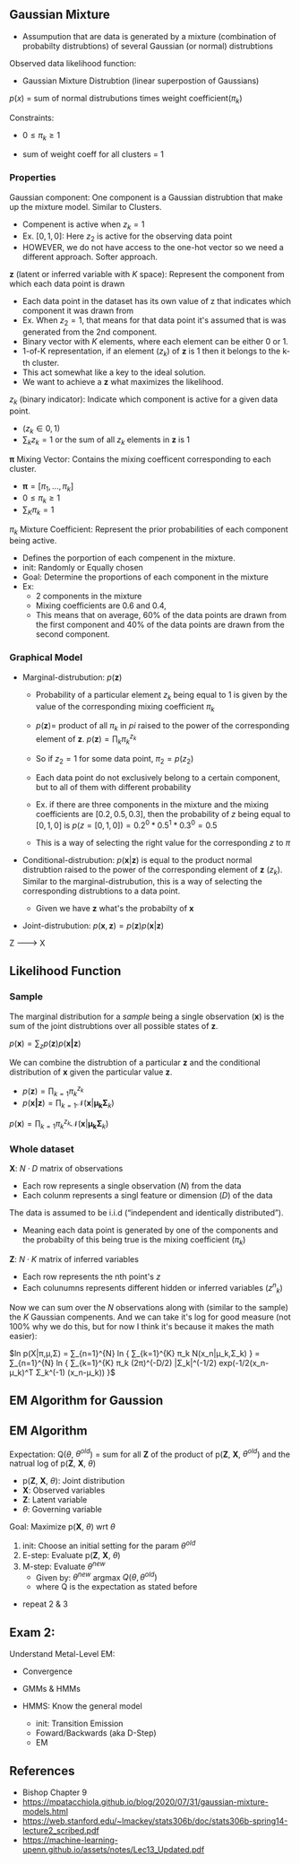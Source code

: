 ## Gaussian Mixture

- Assumpution that are data is generated by a mixture (combination of probabilty distrubtions) of several Gaussian (or normal) distrubtions

Observed data likelihood function:
- Gaussian Mixture Distrubtion (linear superpostion of Gaussians)

$p(x)$ = sum of normal distrubutions times weight coefficient($\pi_k$)

Constraints:
- $0 \leq \pi_k \geq 1$

- sum of weight coeff for all clusters  = 1


### Properties

Gaussian component: One component is a Gaussian distrubtion that make up the mixture model. Similar to Clusters.
- Compenent is active when $z_k = 1$
- Ex. $[0,1,0]$: Here $z_2$ is active for the observing data point 
- HOWEVER, we do not have access to the one-hot vector so we need a different approach. Softer approach.


$\boldsymbol{z}$ (latent or inferred variable with $K$ space): Represent the component from which each data point is drawn
- Each data point in the dataset has its own value of z that indicates which component it was drawn from
- Ex. When $z_2 = 1$, that means for that data point it's assumed that is was generated from the 2nd component.
- Binary vector with $K$ elements, where each element can be either 0 or 1.
- 1-of-K representation, if an element ($z_k$) of $\boldsymbol{z}$ is 1 then it belongs to the k-th cluster.
- This act somewhat like a key to the ideal solution.
- We want to achieve a $\boldsymbol{z}$ what maximizes the likelihood.

$z_k$ (binary indicator): Indicate which component is active for a given data point. 
- ($z_{k} ∈ {0,1}$)
- $\sum_k z_k = 1$ or the sum of all $z_k$ elements in $\boldsymbol{z}$ is 1


$\boldsymbol{\pi}$ Mixing Vector: Contains the mixing coefficent corresponding to each cluster.
- $\boldsymbol{\pi} = [\pi_1,... ,\pi_k]$
- $0 \leq \pi_k \geq 1$
- $\sum_K \pi_k = 1$

$\pi_k$ Mixture Coefficient: Represent the prior probabilities of each component being active.
- Defines the porportion of each compenent in the mixture.
- init: Randomly or Equally chosen
- Goal: Determine the proportions of each component in the mixture
- Ex: 
	- 2 components in the mixture 
	- Mixing coefficients are 0.6 and 0.4, 
	- This means that on average, 60% of the data points are drawn from the first component and 40% of the data points are drawn from the second component.


### Graphical Model
- Marginal-distrubution: $p(\boldsymbol{z})$
	- Probability of a particular element $z_k$ being equal to 1 is given by the value of the corresponding mixing coefficient $\pi_k$
	- $p(\boldsymbol{z}) =$ product of all $\pi_k$ in $pi$ raised to the power of the corresponding element of $\boldsymbol{z}$.
$p(\boldsymbol{z}) = \prod_k \pi_k^{z_k}$

	- So if $z_2 = 1$ for some data point, $\pi_2 = p(z_2)$
	- Each data point do not exclusively belong to a certain component, but to all of them with different probability
	- Ex. if there are three components in the mixture and the mixing coefficients are $[0.2, 0.5, 0.3]$, then the probability of $z$ being equal to $[0, 1, 0]$ is $p(z=[0,1,0]) = 0.2^0 * 0.5^1 * 0.3^0 = 0.5$
	- This is a way of selecting the right value for the corresponding $z$ to $\pi$
- Conditional-distrubution: $p(\boldsymbol{x}|\boldsymbol{z})$ is equal to the product normal distrubtion raised to the power of the corresponding element of $\boldsymbol{z}$ ($z_k$). Similar to the marginal-distrubution, this is a way of selecting the corresponding distrubtions to a data point.
	- Given we have $\boldsymbol{z}$ what's the probabilty of $\boldsymbol{x}$



- Joint-distrubution: $p(\boldsymbol{x}, \boldsymbol{z}) = p(\boldsymbol{z})p(\boldsymbol{x}|\boldsymbol{z})$ 

Z ---> X


## Likelihood Function

### Sample
The marginal distribution for a *sample* being a single observation ($\boldsymbol{x}$) is the sum of the joint distrubtions over all possible states of $\boldsymbol{z}$.

$p(\boldsymbol{x}) = \sum_z p(\boldsymbol{z})p(\boldsymbol{x|z})$

We can combine the distrubtion of a particular $\boldsymbol{z}$ and the conditional distribution of $\boldsymbol{x}$ given the particular value $\boldsymbol{z}$.
- $p(\boldsymbol{z}) = \prod_{k=1} \pi_k^{z_k}$
- $p(\boldsymbol{x|z})= \prod_{k=1} \mathcal{N}(\boldsymbol{x}|\boldsymbol{\mu_k}\boldsymbol{\Sigma}_k)$

$p(\boldsymbol{x}) = \prod_{k=1} \pi_k^{z_k}\mathcal{N}(\boldsymbol{x}|\boldsymbol{\mu_k}\boldsymbol{\Sigma}_k)$


### Whole dataset
$\boldsymbol{X}$: $N \cdot D$ matrix of observations
- Each row represents a single observation ($N$) from the data
- Each colunm represents a singl feature or dimension ($D$) of the data

The data is assumed to be i.i.d (“independent and identically distributed”). 
- Meaning each data point is generated by one of the components and the probabilty of this being true is the mixing coefficient ($\pi_k$)

$\boldsymbol{Z}$: $N \cdot K$ matrix of inferred variables
- Each row represents the nth point's $z$
- Each colunumns represents different hidden or inferred variables ($z{^n}_k$)

Now we can sum over the $N$ observations along with (similar to the sample) the $K$ Gaussian compenents. And we can take it's log for good measure (not 100% why we do this, but for now I think it's because it makes the math easier):

$ln p(X|π,μ,Σ) = ∑_{n=1}^{N} ln { ∑_{k=1}^{K} π_k N(x_n|μ_k,Σ_k) }
           = ∑_{n=1}^{N} ln { ∑_{k=1}^{K} π_k (2π)^(-D/2) |Σ_k|^(-1/2) exp(-1/2(x_n-μ_k)^T Σ_k^(-1) (x_n-μ_k)) }$


## EM Algorithm for Gaussion



## EM Algorithm

Expectation: Q($\theta$, $\theta^{old}$) = sum for all **Z** of the product of p(**Z**, **X**, $\theta^{old}$) and the natrual log of p(**Z**, **X**, $\theta$)

- p(**Z**, **X**, $\theta$): Joint distribution 
- **X**: Observed variables
- **Z**: Latent variable
- $\theta$: Governing variable

Goal: Maximize p(__X__, $\theta$) wrt $\theta$


1. init: Choose an initial setting for the param $\theta^{old}$
2. E-step: Evaluate p(**Z**, **X**, $\theta$)
3. M-step: Evaluate $\theta^{new}$ 
	- Given by:  $\theta^{new}$ argmax $Q(\theta,  \theta^{old})$
	- where Q is the expectation as stated before

- repeat 2 & 3



## Exam 2:

Understand Metal-Level EM:

- Convergence
- GMMs & HMMs

- HMMS: Know the general model
	- init: Transition Emission
	- Foward/Backwards (aka D-Step)
	- EM

## References

- Bishop Chapter 9
- https://mpatacchiola.github.io/blog/2020/07/31/gaussian-mixture-models.html
- https://web.stanford.edu/~lmackey/stats306b/doc/stats306b-spring14-lecture2_scribed.pdf
- https://machine-learning-upenn.github.io/assets/notes/Lec13_Updated.pdf






